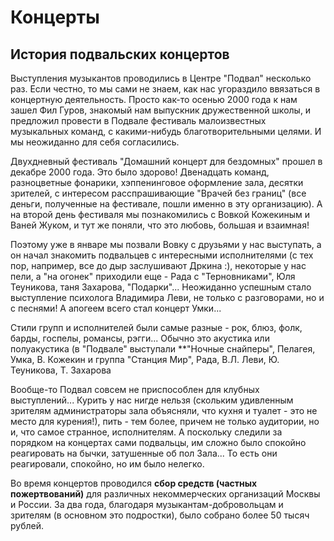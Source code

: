# Концерты

## История подвальских концертов

Выступления музыкантов проводились в Центре "Подвал" несколько раз. Если честно, то мы сами не знаем, как нас угораздило ввязаться в концертную деятельность. Просто как-то осенью 2000 года к нам зашел Фил Гуров, знакомый нам выпускник дружественной школы, и предложил провести в Подвале фестиваль малоизвестных музыкальных команд, с какими-нибудь благотворительными целями. И мы неожиданно для себя согласились.

Двухдневный фестиваль "Домашний концерт для бездомных" прошел в декабре 2000 года. Это было здорово! Двенадцать команд, разноцветные фонарики, хэппенинговое оформление зала, десятки зрителей, с интересом расспрашивающие "Врачей без границ" (все деньги, полученные на фестивале, пошли именно в эту организацию). А на второй день фестиваля мы познакомились с Вовкой Кожекиным и Ваней Жуком, и тут же поняли, что это любовь, большая и взаимная!

Поэтому уже в январе мы позвали Вовку с друзьями у нас выступать, а он начал знакомить подвальцев с интересными исполнителями (с тех пор, например, все до дыр заслушивают Дркина :), некоторые у нас пели, а "на огонек" приходили еще - Рада с "Терновниками", Юля Теуникова, таня Захарова, "Подарки"... Неожиданно успешным стало выступление психолога Владимира Леви, не только с разговорами, но и с песнями! А апогеем всего стал концерт Умки...

Стили групп и исполнителей были самые разные - рок, блюз, фолк, барды, госпелы, романсы, рэгги... Обычно это акустика или полуакустика (в "Подвале" выступали **"Ночные снайперы", Пелагея, Умка, В. Кожекин и группа "Станция Мир", Рада, В.Л. Леви, Ю. Теуникова,  Т. Захарова

Вообще-то Подвал совсем не приспособлен для клубных выступлений... Курить у нас нигде нельзя (скольким удивленным зрителям администраторы зала объясняли, что кухня и туалет - это не место для курения!), пить - тем более, причем не только аудитории, но и, что самое странное, исполнителям. А поскольку следили за порядком на концертах сами подвальцы, им сложно было спокойно реагировать на бычки, затушенные об пол Зала... То есть они реагировали, спокойно, но им было нелегко.

Во время концертов проводился **сбор средств (частных пожертвований)** для различных некоммерческих организаций Москвы и России. За два года, благодаря музыкантам-добровольцам и зрителям (в основном это подростки), было собрано более 50 тысяч рублей.
